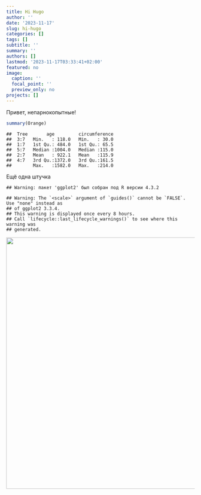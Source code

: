 ```yaml
---
title: Hi Hugo
author: ''
date: '2023-11-17'
slug: hi-hugo
categories: []
tags: []
subtitle: ''
summary: ''
authors: []
lastmod: '2023-11-17T03:33:41+02:00'
featured: no
image:
  caption: ''
  focal_point: ''
  preview_only: no
projects: []
---
```


Привет, непарнокопытные!  


```r
summary(Orange)
```

```
##  Tree       age         circumference  
##  3:7   Min.   : 118.0   Min.   : 30.0  
##  1:7   1st Qu.: 484.0   1st Qu.: 65.5  
##  5:7   Median :1004.0   Median :115.0  
##  2:7   Mean   : 922.1   Mean   :115.9  
##  4:7   3rd Qu.:1372.0   3rd Qu.:161.5  
##        Max.   :1582.0   Max.   :214.0
```

Ещё одна штучка  


```
## Warning: пакет 'ggplot2' был собран под R версии 4.3.2
```

```
## Warning: The `<scale>` argument of `guides()` cannot be `FALSE`. Use "none" instead as
## of ggplot2 3.3.4.
## This warning is displayed once every 8 hours.
## Call `lifecycle::last_lifecycle_warnings()` to see where this warning was
## generated.
```

<img src="{{< blogdown/postref >}}index_files/figure-html/unnamed-chunk-2-1.png" width="672" />

